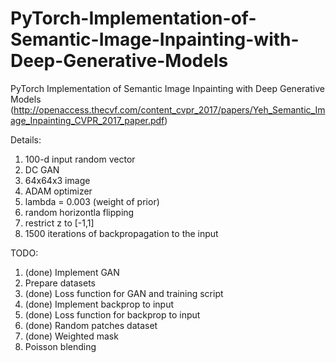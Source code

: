 # PyTorch-Implementation-of-Semantic-Image-Inpainting-with-Deep-Generative-Models

PyTorch Implementation of Semantic Image Inpainting with Deep Generative Models (http://openaccess.thecvf.com/content_cvpr_2017/papers/Yeh_Semantic_Image_Inpainting_CVPR_2017_paper.pdf)


Details:
1. 100-d input random vector
2. DC GAN
3. 64x64x3 image
4. ADAM optimizer
5. lambda = 0.003 (weight of prior)
6. random horizontla flipping
7. restrict z to [-1,1]
8. 1500 iterations of backpropagation to the input


TODO:
1. (done) Implement GAN 
2. Prepare datasets
3. (done) Loss function for GAN and training script 
4. (done) Implement backprop to input 
5. (done) Loss function for backprop to input 
6. (done) Random patches dataset
7. (done) Weighted mask
8. Poisson blending



